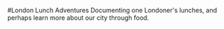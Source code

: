 #London Lunch Adventures
Documenting one Londoner's lunches, and perhaps learn more about our city through food.
